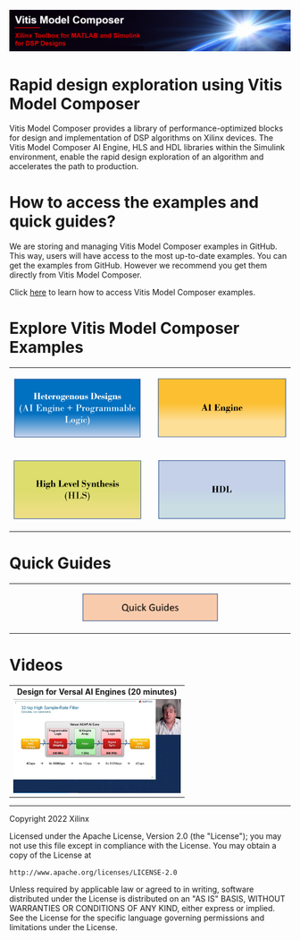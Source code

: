 ![](Images/github_banner.png)

# Rapid design exploration using Vitis Model Composer<a name="introduction"></a>

Vitis Model Composer provides a library of performance-optimized blocks for design and implementation of DSP algorithms on Xilinx devices. The Vitis Model Composer AI Engine, HLS and HDL libraries within the Simulink environment, enable the rapid design exploration of an algorithm and accelerates the path to production.

# How to access the examples and quick guides?<a name="access"></a>
    
We are storing and managing Vitis Model Composer examples in GitHub. This way, users will have access to the most up-to-date examples. You can get the examples from GitHub. However we recommend you get them directly from Vitis Model Composer.

Click [here](./QuickGuides/Get_Examples/README.md) to learn how to access Vitis Model Composer examples.

# Explore Vitis Model Composer Examples

<table style="width:100%"; border: none>
 <tr>
 <td align="center"><p align="center">
     <a href="./heterogenous_designs/README.md"><img src="Images/heterogenous.png"></a>
 </p>
 <td align="center"> <td align="center"><p align="center">
<a href="./aiengine/README.md"> <img src="Images/aiengine.png"></a>
</p>
 </tr>
 <tr>
 <td align="center"><p align="center">
     <a href="./hls/README.md"><img src="Images/hls.png"></a>
</p>
 <td align="center"> <td align="center"><p align="center">
     <a href="./hdl/README.md"><img src="Images/hdl.png"></a>
</p>
 </tr>
</table>
    
# Quick Guides<a name="quick_guides"></a>

<table style="width:100%"; border: none>
 <tr>
 <td align="center"><p align="center">
     <a href="./quick_guides/README.md"><img src="Images/quick_guides.png" width=50% height=50% ></a>
 </p>
 </tr>
 </table>



# Videos<a name="videos"></a>
<table style="width:100%">
<tr>
    <td width="100%" align="center"><b>Design for Versal AI Engines (20 minutes)</b>
</tr>  
<tr>
<td width="100%" align="center"><a href="https://www.mathworks.com/videos/designing-ai-engines-of-xilinx-versal-acap-using-simulink-and-vitis-model-composer-1635957693985.html?s_tid=srchtitle_versal%20AI%20engine_1"><img src="Images/webinar_screen_shot.png" alt="drawing" width="300"/></a>
</tr>
</table>

--------------
Copyright 2022 Xilinx

Licensed under the Apache License, Version 2.0 (the "License");
you may not use this file except in compliance with the License.
You may obtain a copy of the License at

    http://www.apache.org/licenses/LICENSE-2.0

Unless required by applicable law or agreed to in writing, software
distributed under the License is distributed on an "AS IS" BASIS,
WITHOUT WARRANTIES OR CONDITIONS OF ANY KIND, either express or implied.
See the License for the specific language governing permissions and
limitations under the License.
